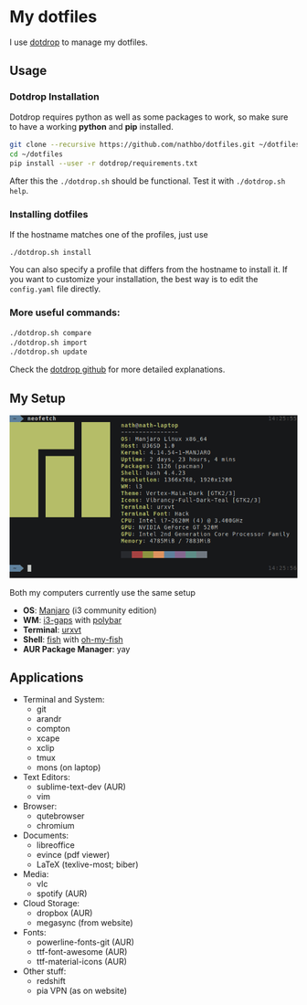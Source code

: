 # My dotfiles
I use [dotdrop](https://github.com/deadc0de6/dotdrop) to manage my dotfiles.

## Usage
### Dotdrop Installation
Dotdrop requires python as well as some packages to work, so make sure to have a working **python** and **pip** installed.
```bash
git clone --recursive https://github.com/nathbo/dotfiles.git ~/dotfiles
cd ~/dotfiles
pip install --user -r dotdrop/requirements.txt
```
After this the `./dotdrop.sh` should be functional. Test it with `./dotdrop.sh help`.

### Installing dotfiles
If the hostname matches one of the profiles, just use
```bash
./dotdrop.sh install
```
You can also specify a profile that differs from the hostname to install it. If you want to customize your installation, the best way is to edit the `config.yaml` file directly.

### More useful commands:
```bash
./dotdrop.sh compare
./dotdrop.sh import
./dotdrop.sh update
```
Check the [dotdrop github](https://github.com/deadc0de6/dotdrop) for more detailed explanations.


## My Setup

![laptop neofetch](screenshots/neofetch.png?raw=true "Laptop Neofetch")

Both my computers currently use the same setup
- **OS**: [Manjaro](https://manjaro.org/community-editions/) (i3 community edition)
- **WM**: [i3-gaps](https://github.com/Airblader/i3) with [polybar](https://github.com/jaagr/polybar)
- **Terminal**: [urxvt](https://wiki.archlinux.org/index.php/Rxvt-unicode)
- **Shell**: [fish](https://fishshell.com/) with [oh-my-fish](https://github.com/oh-my-fish/oh-my-fish)
- **AUR Package Manager**: yay

## Applications
- Terminal and System:
    - git
    - arandr
    - compton
    - xcape
    - xclip
    - tmux
    - mons (on laptop)
- Text Editors:
    - sublime-text-dev (AUR)
    - vim
- Browser:
    - qutebrowser
    - chromium
- Documents:
    - libreoffice
    - evince (pdf viewer)
    - LaTeX (texlive-most; biber)
- Media:
    - vlc
    - spotify (AUR)
- Cloud Storage:
    - dropbox (AUR)
    - megasync (from website)
- Fonts:
    - powerline-fonts-git (AUR)
    - ttf-font-awesome (AUR)
    - ttf-material-icons (AUR)
- Other stuff:
    - redshift
    - pia VPN (as on website)
